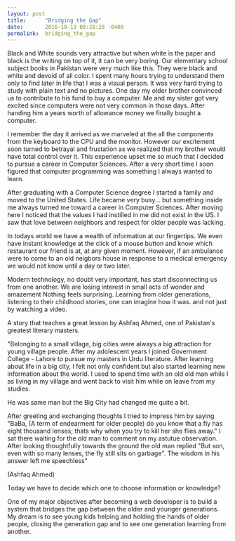 ```yaml
---
layout: post
title:      "Bridging the Gap"
date:       2016-10-13 00:28:26 -0400
permalink:  bridging_the_gap
---
```


Black and White sounds very attractive but when white is the paper and black is the writing on top of it, it can be very boring. Our elementary school subject books in Pakistan were very much like this. They were black and white and devoid of all color. I spent many hours trying to understand them only to find later in life that I was a visual person. It was very hard trying to study with plain text and no pictures. One day my older brother convinced us to contribute to his fund to buy a computer. Me and my sister got very excited since computers were not very common in those days. After handing him a years worth of allowance money we finally bought a computer. 

I remember the day it arrived as we marveled at the all the components from the keyboard to the CPU and the monitor. However our excitement soon turned to betrayal and frustation as we realized that my brother would have total control over it. This experience upset me so much that I decided to pursue a career in Computer Sciences. After a very short time I soon figured that computer programming was something I always wanted to learn. 

After graduating with a Computer Science degree I started a family and moved to the United States. Life became very busy... but something inside me always turned me toward a career in Computer Sciences. After moving here I noticed that the values I had instilled in me did not exist in the US. I saw that love between neighbors and respect for older people was lacking. 

In todays world we have a wealth of information at our fingertips. We even have instant knowledge at the click of a mouse button and know which restaurant our friend is at, at any given moment. However, if an ambulance were to come to an old neigbors house in response to a medical emergency we would not know until a day or two later.

Modern technology, no doubt very important, has start disconnecting us from one another.  We are losing interest in small acts of wonder and amazement Nothing feels surprising.  Learning from older generations, listening to their childhood stories, one can imagine how it was. and not just by watching a video.

A story  that teaches  a  great lesson  by Ashfaq Ahmed, one of Pakistan's greatest literary masters.

"Belonging to a small village, big cities were always a big attraction for young village people. After my adolescent years I joined Government College - Lahore to pursue my masters in Urdu literature. After learning about life in a big city, I felt not only confident but also started learning new information about the world. I used to spend time with an old old man while I as living in my village and went back to visit him while on leave from my studies. 

He was same man but the Big City had changed me quite a bit. 

After greeting and exchanging thoughts I tried to impress him by saying "BaBa, (A term of endearment for older people) do you know that a fly has eight thousand lenses; thats why when you try to kill her she flies away." I sat there waiting for the old man to comment on my astutue observation. After looking thoughtfully towards the ground the old man replied "But son, even with so many lenses, the fly still sits on garbage". The wisdom in his answer left me speechless"

(Ashfaq Ahmed)

Today we have to decide which one to choose information or knowledge?

One of my major objectives after becoming a web developer is to build a system that bridges the gap between the older and younger generations. My dream is to see young kids helping and holding the hands of older people, closing the generation gap and to see one generation learning from another. 
 




